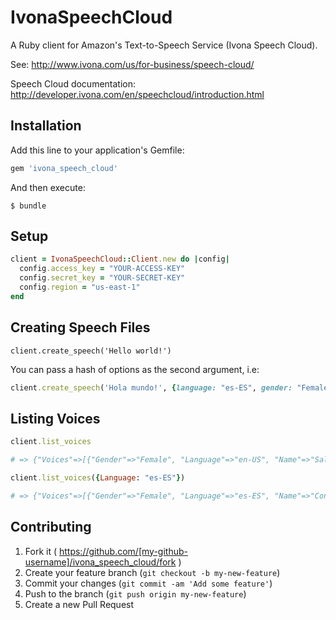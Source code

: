 # IvonaSpeechCloud

A Ruby client for Amazon's Text-to-Speech Service (Ivona Speech Cloud).

See: http://www.ivona.com/us/for-business/speech-cloud/

Speech Cloud documentation: http://developer.ivona.com/en/speechcloud/introduction.html

## Installation

Add this line to your application's Gemfile:

```ruby
gem 'ivona_speech_cloud'
```

And then execute:

    $ bundle

## Setup

```ruby
client = IvonaSpeechCloud::Client.new do |config|
  config.access_key = "YOUR-ACCESS-KEY"
  config.secret_key = "YOUR-SECRET-KEY"
  config.region = "us-east-1"
end
```

## Creating Speech Files

```
client.create_speech('Hello world!')
```

You can pass a hash of options as the second argument, i.e:

```ruby
client.create_speech('Hola mundo!', {language: "es-ES", gender: "Female", voice_name: "Conchita"})
```

## Listing Voices

```ruby
client.list_voices

# => {"Voices"=>[{"Gender"=>"Female", "Language"=>"en-US", "Name"=>"Salli"},... ]}

client.list_voices({Language: "es-ES"})

# => {"Voices"=>[{"Gender"=>"Female", "Language"=>"es-ES", "Name"=>"Conchita"}, {"Gender"=>"Male", "Language"=>"es-ES", "Name"=>"Enrique"}]}
```

## Contributing

1. Fork it ( https://github.com/[my-github-username]/ivona_speech_cloud/fork )
2. Create your feature branch (`git checkout -b my-new-feature`)
3. Commit your changes (`git commit -am 'Add some feature'`)
4. Push to the branch (`git push origin my-new-feature`)
5. Create a new Pull Request
